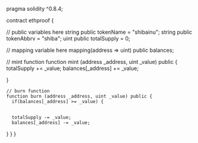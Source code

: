 pragma solidity ^0.8.4;

contract ethproof {
  
  // public variables here
  string public tokenName = "shibainu";
  string public tokenAbbrv = "shiba";
  uint public totalSupply = 0;

  // mapping variable here
  mapping(address => uint) public balances;

  // mint function
  function mint (address _address, uint _value) public {
      totalSupply += _value;
      balances[_address] += _value;

  }

    // burn function
    function burn (address _address, uint _value) public {
      if(balances[_address] >= _value) {

      
      totalSupply -= _value;
      balances[_address] -= _value;

  }
}
}
